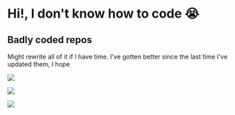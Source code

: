 # Hi!, I don't know how to code 😭

## Badly coded repos

Might rewrite all of it if I have time. I've gotten better since the last time I've updated them, I hope

[<img align="top" src="https://github-readme-stats.vercel.app/api/pin/?username=PatrickL546&repo=PixivUtil2-batch-downloader&theme=graywhite&bg_color=0,ed74aa,ffc9e1&hide_border=true">](https://www.youtube.com/watch?v=X_8Nh5XfRw0)

[<img align="top" src="https://github-readme-stats.vercel.app/api/pin/?username=PatrickL546&repo=Pixiv-dedupe&theme=graywhite&bg_color=0,ed74aa,ffc9e1&hide_border=true">](https://www.youtube.com/watch?v=X_8Nh5XfRw0)

[<img align="top" src="https://github-readme-stats.vercel.app/api/pin/?username=PatrickL546&repo=osu-scripts-for-replays&theme=graywhite&bg_color=0,ed74aa,ffc9e1&hide_border=true">](https://www.youtube.com/watch?v=X_8Nh5XfRw0)
